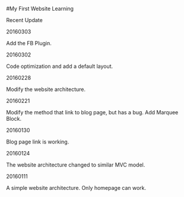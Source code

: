 #My First Website Learning

Recent Update

20160303

Add the FB Plugin.

20160302

Code optimization and add a default layout.

20160228

Modify the website architecture.

20160221

Modify the method that link to blog page, but has a bug.
Add Marquee Block.

20160130

Blog page link is working.

20160124

The website architecture changed to similar MVC model.

20160111

A simple website architecture.
Only homepage can work.

